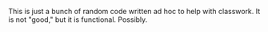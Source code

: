 This is just a bunch of random code written ad hoc to help with classwork. It is not "good," but it is functional. Possibly.
